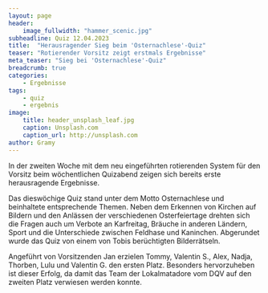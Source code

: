 ```yaml
---
layout: page
header:
    image_fullwidth: "hammer_scenic.jpg"
subheadline: Quiz 12.04.2023
title:  "Herausragender Sieg beim 'Osternachlese'-Quiz"
teaser: "Rotierender Vorsitz zeigt erstmals Ergebnisse"
meta_teaser: "Sieg bei 'Osternachlese'-Quiz"
breadcrumb: true
categories:
    - Ergebnisse
tags:
    - quiz
    - ergebnis
image:
    title: header_unsplash_leaf.jpg
    caption: Unsplash.com
    caption_url: http://unsplash.com
author: Gramy
---
```


In der zweiten Woche mit dem neu eingeführten rotierenden System für den Vorsitz beim wöchentlichen Quizabend zeigen sich bereits erste herausragende Ergebnisse.

Das dieswöchige Quiz stand unter dem Motto Osternachlese und beinhaltete entsprechende Themen.
Neben dem Erkennen von Kirchen auf Bildern und den Anlässen der verschiedenen Osterfeiertage drehten sich die Fragen auch um Verbote an Karfreitag, Bräuche in anderen Ländern, Sport und die Unterschiede zwischen Feldhase und Kaninchen. Abgerundet wurde das Quiz von einem von Tobis berüchtigten Bilderrätseln.

Angeführt von Vorsitzenden Jan erzielen Tommy, Valentin S., Alex, Nadja, Thorben, Lulu und Valentin G. den ersten Platz.
Besonders hervorzuheben ist dieser Erfolg, da damit das Team der Lokalmatadore vom DQV auf den zweiten Platz verwiesen werden konnte.

